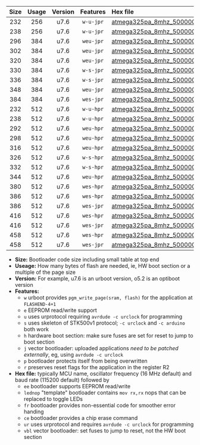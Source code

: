 |Size|Usage|Version|Features|Hex file|
|:-:|:-:|:-:|:-:|:--|
|232|256|u7.6|`w-u-jpr`|[atmega325pa_8mhz_500000bps_ur_vbl.hex](https://raw.githubusercontent.com/stefanrueger/urboot/main/atmega325pa_8mhz_500000bps_ur_vbl.hex)|
|238|256|u7.6|`w-u-jpr`|[atmega325pa_8mhz_500000bps_lednop_ur_vbl.hex](https://raw.githubusercontent.com/stefanrueger/urboot/main/atmega325pa_8mhz_500000bps_lednop_ur_vbl.hex)|
|296|384|u7.6|`weu-jpr`|[atmega325pa_8mhz_500000bps_ee_ur_vbl.hex](https://raw.githubusercontent.com/stefanrueger/urboot/main/atmega325pa_8mhz_500000bps_ee_ur_vbl.hex)|
|302|384|u7.6|`weu-jpr`|[atmega325pa_8mhz_500000bps_ee_lednop_ur_vbl.hex](https://raw.githubusercontent.com/stefanrueger/urboot/main/atmega325pa_8mhz_500000bps_ee_lednop_ur_vbl.hex)|
|320|384|u7.6|`weu-jpr`|[atmega325pa_8mhz_500000bps_ee_lednop_fr_ur_vbl.hex](https://raw.githubusercontent.com/stefanrueger/urboot/main/atmega325pa_8mhz_500000bps_ee_lednop_fr_ur_vbl.hex)|
|330|384|u7.6|`w-s-jpr`|[atmega325pa_8mhz_500000bps_vbl.hex](https://raw.githubusercontent.com/stefanrueger/urboot/main/atmega325pa_8mhz_500000bps_vbl.hex)|
|336|384|u7.6|`w-s-jpr`|[atmega325pa_8mhz_500000bps_lednop_vbl.hex](https://raw.githubusercontent.com/stefanrueger/urboot/main/atmega325pa_8mhz_500000bps_lednop_vbl.hex)|
|348|384|u7.6|`weu-jpr`|[atmega325pa_8mhz_500000bps_ee_lednop_fr_ce_ur_vbl.hex](https://raw.githubusercontent.com/stefanrueger/urboot/main/atmega325pa_8mhz_500000bps_ee_lednop_fr_ce_ur_vbl.hex)|
|384|384|u7.6|`wes-jpr`|[atmega325pa_8mhz_500000bps_ee_vbl.hex](https://raw.githubusercontent.com/stefanrueger/urboot/main/atmega325pa_8mhz_500000bps_ee_vbl.hex)|
|232|512|u7.6|`w-u-hpr`|[atmega325pa_8mhz_500000bps_ur.hex](https://raw.githubusercontent.com/stefanrueger/urboot/main/atmega325pa_8mhz_500000bps_ur.hex)|
|238|512|u7.6|`w-u-hpr`|[atmega325pa_8mhz_500000bps_lednop_ur.hex](https://raw.githubusercontent.com/stefanrueger/urboot/main/atmega325pa_8mhz_500000bps_lednop_ur.hex)|
|292|512|u7.6|`weu-hpr`|[atmega325pa_8mhz_500000bps_ee_ur.hex](https://raw.githubusercontent.com/stefanrueger/urboot/main/atmega325pa_8mhz_500000bps_ee_ur.hex)|
|298|512|u7.6|`weu-hpr`|[atmega325pa_8mhz_500000bps_ee_lednop_ur.hex](https://raw.githubusercontent.com/stefanrueger/urboot/main/atmega325pa_8mhz_500000bps_ee_lednop_ur.hex)|
|316|512|u7.6|`weu-hpr`|[atmega325pa_8mhz_500000bps_ee_lednop_fr_ur.hex](https://raw.githubusercontent.com/stefanrueger/urboot/main/atmega325pa_8mhz_500000bps_ee_lednop_fr_ur.hex)|
|326|512|u7.6|`w-s-hpr`|[atmega325pa_8mhz_500000bps.hex](https://raw.githubusercontent.com/stefanrueger/urboot/main/atmega325pa_8mhz_500000bps.hex)|
|332|512|u7.6|`w-s-hpr`|[atmega325pa_8mhz_500000bps_lednop.hex](https://raw.githubusercontent.com/stefanrueger/urboot/main/atmega325pa_8mhz_500000bps_lednop.hex)|
|344|512|u7.6|`weu-hpr`|[atmega325pa_8mhz_500000bps_ee_lednop_fr_ce_ur.hex](https://raw.githubusercontent.com/stefanrueger/urboot/main/atmega325pa_8mhz_500000bps_ee_lednop_fr_ce_ur.hex)|
|380|512|u7.6|`wes-hpr`|[atmega325pa_8mhz_500000bps_ee.hex](https://raw.githubusercontent.com/stefanrueger/urboot/main/atmega325pa_8mhz_500000bps_ee.hex)|
|386|512|u7.6|`wes-hpr`|[atmega325pa_8mhz_500000bps_ee_lednop.hex](https://raw.githubusercontent.com/stefanrueger/urboot/main/atmega325pa_8mhz_500000bps_ee_lednop.hex)|
|386|512|u7.6|`wes-jpr`|[atmega325pa_8mhz_500000bps_ee_lednop_vbl.hex](https://raw.githubusercontent.com/stefanrueger/urboot/main/atmega325pa_8mhz_500000bps_ee_lednop_vbl.hex)|
|416|512|u7.6|`wes-hpr`|[atmega325pa_8mhz_500000bps_ee_lednop_fr.hex](https://raw.githubusercontent.com/stefanrueger/urboot/main/atmega325pa_8mhz_500000bps_ee_lednop_fr.hex)|
|416|512|u7.6|`wes-jpr`|[atmega325pa_8mhz_500000bps_ee_lednop_fr_vbl.hex](https://raw.githubusercontent.com/stefanrueger/urboot/main/atmega325pa_8mhz_500000bps_ee_lednop_fr_vbl.hex)|
|458|512|u7.6|`wes-hpr`|[atmega325pa_8mhz_500000bps_ee_lednop_fr_ce.hex](https://raw.githubusercontent.com/stefanrueger/urboot/main/atmega325pa_8mhz_500000bps_ee_lednop_fr_ce.hex)|
|458|512|u7.6|`wes-jpr`|[atmega325pa_8mhz_500000bps_ee_lednop_fr_ce_vbl.hex](https://raw.githubusercontent.com/stefanrueger/urboot/main/atmega325pa_8mhz_500000bps_ee_lednop_fr_ce_vbl.hex)|

- **Size:** Bootloader code size including small table at top end
- **Useage:** How many bytes of flash are needed, ie, HW boot section or a multiple of the page size
- **Version:** For example, u7.6 is an urboot version, o5.2 is an optiboot version
- **Features:**
  + `w` urboot provides `pgm_write_page(sram, flash)` for the application at `FLASHEND-4+1`
  + `e` EEPROM read/write support
  + `u` uses urprotocol requiring `avrdude -c urclock` for programming
  + `s` uses skeleton of STK500v1 protocol; `-c urclock` and `-c arduino` both work
  + `h` hardware boot section: make sure fuses are set for reset to jump to boot section
  + `j` vector bootloader: uploaded applications *need to be patched externally*, eg, using `avrdude -c urclock`
  + `p` bootloader protects itself from being overwritten
  + `r` preserves reset flags for the application in the register R2
- **Hex file:** typically MCU name, oscillator frequency (16 MHz default) and baud rate (115200 default) followed by
  + `ee` bootloader supports EEPROM read/write
  + `lednop` "template" bootloader contains `mov rx,rx` nops that can be replaced to toggle LEDs
  + `fr` bootloader provides non-essential code for smoother error handing
  + `ce` bootloader provides a chip erase command
  + `ur` uses urprotocol and requires `avrdude -c urclock` for programming
  + `vbl` vector bootloader: set fuses to jump to reset, not the HW boot section
